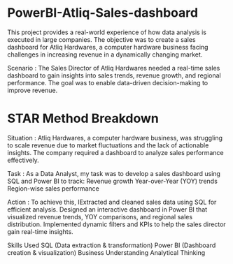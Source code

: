 # PowerBI-Atliq-Sales-dashboard
This project provides a real-world experience of how data analysis is executed in large companies. The objective was to create a sales dashboard for Atliq Hardwares, a computer hardware business facing challenges in increasing revenue in a dynamically changing market.

Scenario :
The Sales Director of Atliq Hardwares needed a real-time sales dashboard to gain insights into sales trends, revenue growth, and regional performance. The goal was to enable data-driven decision-making to improve revenue.

# STAR Method Breakdown

Situation :
Atliq Hardwares, a computer hardware business, was struggling to scale revenue due to market fluctuations and the lack of actionable insights. The company required a dashboard to analyze sales performance effectively.

Task :
As a Data Analyst, my task was to develop a sales dashboard using SQL and Power BI to track:
Revenue growth
Year-over-Year (YOY) trends
Region-wise sales performance

Action : 
To achieve this, IExtracted and cleaned sales data using SQL for efficient analysis.
Designed an interactive dashboard in Power BI that visualized revenue trends, YOY comparisons, and regional sales distribution.
Implemented dynamic filters and KPIs to help the sales director gain real-time insights.

Skills Used
SQL (Data extraction & transformation)
Power BI (Dashboard creation & visualization)
Business Understanding
Analytical Thinking
